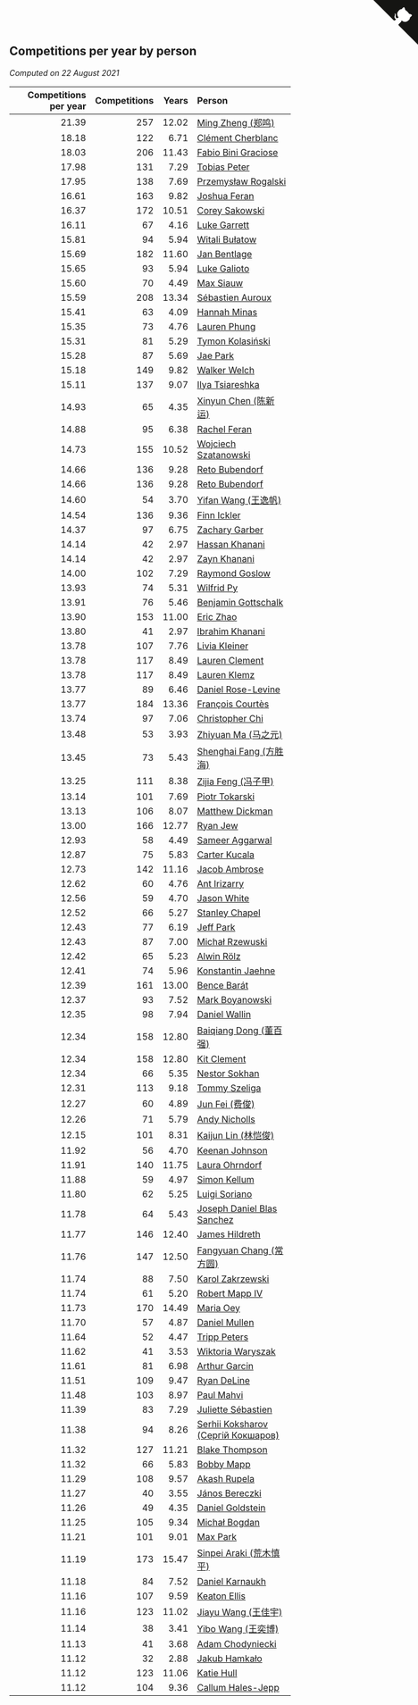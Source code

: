 ## Competitions per year by person

*Computed on 22 August 2021*

| Competitions per year | Competitions | Years | Person |
| ---: | ---: | ---: | :--- |
| 21.39 | 257 | 12.02 | [Ming Zheng (郑鸣)](https://www.worldcubeassociation.org/persons/2009ZHEN11) |
| 18.18 | 122 | 6.71 | [Clément Cherblanc](https://www.worldcubeassociation.org/persons/2014CHER05) |
| 18.03 | 206 | 11.43 | [Fabio Bini Graciose](https://www.worldcubeassociation.org/persons/2010GRAC02) |
| 17.98 | 131 | 7.29 | [Tobias Peter](https://www.worldcubeassociation.org/persons/2014PETE03) |
| 17.95 | 138 | 7.69 | [Przemysław Rogalski](https://www.worldcubeassociation.org/persons/2013ROGA02) |
| 16.61 | 163 | 9.82 | [Joshua Feran](https://www.worldcubeassociation.org/persons/2011FERA01) |
| 16.37 | 172 | 10.51 | [Corey Sakowski](https://www.worldcubeassociation.org/persons/2011SAKO01) |
| 16.11 | 67 | 4.16 | [Luke Garrett](https://www.worldcubeassociation.org/persons/2017GARR05) |
| 15.81 | 94 | 5.94 | [Witali Bułatow](https://www.worldcubeassociation.org/persons/2015BUAT01) |
| 15.69 | 182 | 11.60 | [Jan Bentlage](https://www.worldcubeassociation.org/persons/2010BENT01) |
| 15.65 | 93 | 5.94 | [Luke Galioto](https://www.worldcubeassociation.org/persons/2015GALI02) |
| 15.60 | 70 | 4.49 | [Max Siauw](https://www.worldcubeassociation.org/persons/2017SIAU02) |
| 15.59 | 208 | 13.34 | [Sébastien Auroux](https://www.worldcubeassociation.org/persons/2008AURO01) |
| 15.41 | 63 | 4.09 | [Hannah Minas](https://www.worldcubeassociation.org/persons/2017MINA04) |
| 15.35 | 73 | 4.76 | [Lauren Phung](https://www.worldcubeassociation.org/persons/2016PHUN02) |
| 15.31 | 81 | 5.29 | [Tymon Kolasiński](https://www.worldcubeassociation.org/persons/2016KOLA02) |
| 15.28 | 87 | 5.69 | [Jae Park](https://www.worldcubeassociation.org/persons/2015PARK24) |
| 15.18 | 149 | 9.82 | [Walker Welch](https://www.worldcubeassociation.org/persons/2011WELC01) |
| 15.11 | 137 | 9.07 | [Ilya Tsiareshka](https://www.worldcubeassociation.org/persons/2012TERE01) |
| 14.93 | 65 | 4.35 | [Xinyun Chen (陈新运)](https://www.worldcubeassociation.org/persons/2017CHEN36) |
| 14.88 | 95 | 6.38 | [Rachel Feran](https://www.worldcubeassociation.org/persons/2015FERA01) |
| 14.73 | 155 | 10.52 | [Wojciech Szatanowski](https://www.worldcubeassociation.org/persons/2011SZAT01) |
| 14.66 | 136 | 9.28 | [Reto Bubendorf](https://www.worldcubeassociation.org/persons/2012BUBE01) |
| 14.66 | 136 | 9.28 | [Reto Bubendorf](https://www.worldcubeassociation.org/persons/2012BUBE01) |
| 14.60 | 54 | 3.70 | [Yifan Wang (王逸帆)](https://www.worldcubeassociation.org/persons/2017WANY29) |
| 14.54 | 136 | 9.36 | [Finn Ickler](https://www.worldcubeassociation.org/persons/2012ICKL01) |
| 14.37 | 97 | 6.75 | [Zachary Garber](https://www.worldcubeassociation.org/persons/2014GARB01) |
| 14.14 | 42 | 2.97 | [Hassan Khanani](https://www.worldcubeassociation.org/persons/2018KHAN26) |
| 14.14 | 42 | 2.97 | [Zayn Khanani](https://www.worldcubeassociation.org/persons/2018KHAN28) |
| 14.00 | 102 | 7.29 | [Raymond Goslow](https://www.worldcubeassociation.org/persons/2014GOSL01) |
| 13.93 | 74 | 5.31 | [Wilfrid Py](https://www.worldcubeassociation.org/persons/2016PYWI01) |
| 13.91 | 76 | 5.46 | [Benjamin Gottschalk](https://www.worldcubeassociation.org/persons/2016GOTT01) |
| 13.90 | 153 | 11.00 | [Eric Zhao](https://www.worldcubeassociation.org/persons/2010ZHAO19) |
| 13.80 | 41 | 2.97 | [Ibrahim Khanani](https://www.worldcubeassociation.org/persons/2018KHAN27) |
| 13.78 | 107 | 7.76 | [Livia Kleiner](https://www.worldcubeassociation.org/persons/2013KLEI03) |
| 13.78 | 117 | 8.49 | [Lauren Clement](https://www.worldcubeassociation.org/persons/2013KLEM01) |
| 13.78 | 117 | 8.49 | [Lauren Klemz](https://www.worldcubeassociation.org/persons/2013KLEM01) |
| 13.77 | 89 | 6.46 | [Daniel Rose-Levine](https://www.worldcubeassociation.org/persons/2015ROSE01) |
| 13.77 | 184 | 13.36 | [François Courtès](https://www.worldcubeassociation.org/persons/2008COUR01) |
| 13.74 | 97 | 7.06 | [Christopher Chi](https://www.worldcubeassociation.org/persons/2014CHIC01) |
| 13.48 | 53 | 3.93 | [Zhiyuan Ma (马之元)](https://www.worldcubeassociation.org/persons/2017MAZH04) |
| 13.45 | 73 | 5.43 | [Shenghai Fang (方胜海)](https://www.worldcubeassociation.org/persons/2016FANG01) |
| 13.25 | 111 | 8.38 | [Zijia Feng (冯子甲)](https://www.worldcubeassociation.org/persons/2013FENG02) |
| 13.14 | 101 | 7.69 | [Piotr Tokarski](https://www.worldcubeassociation.org/persons/2013TOKA01) |
| 13.13 | 106 | 8.07 | [Matthew Dickman](https://www.worldcubeassociation.org/persons/2013DICK01) |
| 13.00 | 166 | 12.77 | [Ryan Jew](https://www.worldcubeassociation.org/persons/2008JEWR01) |
| 12.93 | 58 | 4.49 | [Sameer Aggarwal](https://www.worldcubeassociation.org/persons/2017AGGA01) |
| 12.87 | 75 | 5.83 | [Carter Kucala](https://www.worldcubeassociation.org/persons/2015KUCA01) |
| 12.73 | 142 | 11.16 | [Jacob Ambrose](https://www.worldcubeassociation.org/persons/2010AMBR01) |
| 12.62 | 60 | 4.76 | [Ant Irizarry](https://www.worldcubeassociation.org/persons/2016IRIZ02) |
| 12.56 | 59 | 4.70 | [Jason White](https://www.worldcubeassociation.org/persons/2016WHIT16) |
| 12.52 | 66 | 5.27 | [Stanley Chapel](https://www.worldcubeassociation.org/persons/2016CHAP04) |
| 12.43 | 77 | 6.19 | [Jeff Park](https://www.worldcubeassociation.org/persons/2015PARK08) |
| 12.43 | 87 | 7.00 | [Michał Rzewuski](https://www.worldcubeassociation.org/persons/2014RZEW01) |
| 12.42 | 65 | 5.23 | [Alwin Rölz](https://www.worldcubeassociation.org/persons/2016ROLZ01) |
| 12.41 | 74 | 5.96 | [Konstantin Jaehne](https://www.worldcubeassociation.org/persons/2015JAEH01) |
| 12.39 | 161 | 13.00 | [Bence Barát](https://www.worldcubeassociation.org/persons/2008BARA01) |
| 12.37 | 93 | 7.52 | [Mark Boyanowski](https://www.worldcubeassociation.org/persons/2014BOYA01) |
| 12.35 | 98 | 7.94 | [Daniel Wallin](https://www.worldcubeassociation.org/persons/2013WALL03) |
| 12.34 | 158 | 12.80 | [Baiqiang Dong (董百强)](https://www.worldcubeassociation.org/persons/2008DONG06) |
| 12.34 | 158 | 12.80 | [Kit Clement](https://www.worldcubeassociation.org/persons/2008CLEM01) |
| 12.34 | 66 | 5.35 | [Nestor Sokhan](https://www.worldcubeassociation.org/persons/2016SOKH01) |
| 12.31 | 113 | 9.18 | [Tommy Szeliga](https://www.worldcubeassociation.org/persons/2012SZEL01) |
| 12.27 | 60 | 4.89 | [Jun Fei (费俊)](https://www.worldcubeassociation.org/persons/2016FEIJ02) |
| 12.26 | 71 | 5.79 | [Andy Nicholls](https://www.worldcubeassociation.org/persons/2015NICH04) |
| 12.15 | 101 | 8.31 | [Kaijun Lin (林恺俊)](https://www.worldcubeassociation.org/persons/2013LINK01) |
| 11.92 | 56 | 4.70 | [Keenan Johnson](https://www.worldcubeassociation.org/persons/2016JOHN30) |
| 11.91 | 140 | 11.75 | [Laura Ohrndorf](https://www.worldcubeassociation.org/persons/2009OHRN01) |
| 11.88 | 59 | 4.97 | [Simon Kellum](https://www.worldcubeassociation.org/persons/2016KELL12) |
| 11.80 | 62 | 5.25 | [Luigi Soriano](https://www.worldcubeassociation.org/persons/2016SORI04) |
| 11.78 | 64 | 5.43 | [Joseph Daniel Blas Sanchez](https://www.worldcubeassociation.org/persons/2016SANC08) |
| 11.77 | 146 | 12.40 | [James Hildreth](https://www.worldcubeassociation.org/persons/2009HILD01) |
| 11.76 | 147 | 12.50 | [Fangyuan Chang (常方圆)](https://www.worldcubeassociation.org/persons/2009CHAN04) |
| 11.74 | 88 | 7.50 | [Karol Zakrzewski](https://www.worldcubeassociation.org/persons/2014ZAKR01) |
| 11.74 | 61 | 5.20 | [Robert Mapp IV](https://www.worldcubeassociation.org/persons/2016IVRO01) |
| 11.73 | 170 | 14.49 | [Maria Oey](https://www.worldcubeassociation.org/persons/2007OEYM01) |
| 11.70 | 57 | 4.87 | [Daniel Mullen](https://www.worldcubeassociation.org/persons/2016MULL04) |
| 11.64 | 52 | 4.47 | [Tripp Peters](https://www.worldcubeassociation.org/persons/2017PETE04) |
| 11.62 | 41 | 3.53 | [Wiktoria Waryszak](https://www.worldcubeassociation.org/persons/2018WARY01) |
| 11.61 | 81 | 6.98 | [Arthur Garcin](https://www.worldcubeassociation.org/persons/2014GARC27) |
| 11.51 | 109 | 9.47 | [Ryan DeLine](https://www.worldcubeassociation.org/persons/2012DELI01) |
| 11.48 | 103 | 8.97 | [Paul Mahvi](https://www.worldcubeassociation.org/persons/2012MAHV01) |
| 11.39 | 83 | 7.29 | [Juliette Sébastien](https://www.worldcubeassociation.org/persons/2014SEBA01) |
| 11.38 | 94 | 8.26 | [Serhii Koksharov (Сергій Кокшаров)](https://www.worldcubeassociation.org/persons/2013KOKS01) |
| 11.32 | 127 | 11.21 | [Blake Thompson](https://www.worldcubeassociation.org/persons/2010THOM03) |
| 11.32 | 66 | 5.83 | [Bobby Mapp](https://www.worldcubeassociation.org/persons/2015MAPP01) |
| 11.29 | 108 | 9.57 | [Akash Rupela](https://www.worldcubeassociation.org/persons/2012RUPE01) |
| 11.27 | 40 | 3.55 | [János Bereczki](https://www.worldcubeassociation.org/persons/2018BERE01) |
| 11.26 | 49 | 4.35 | [Daniel Goldstein](https://www.worldcubeassociation.org/persons/2017GOLD01) |
| 11.25 | 105 | 9.34 | [Michał Bogdan](https://www.worldcubeassociation.org/persons/2012BOGD01) |
| 11.21 | 101 | 9.01 | [Max Park](https://www.worldcubeassociation.org/persons/2012PARK03) |
| 11.19 | 173 | 15.47 | [Sinpei Araki (荒木慎平)](https://www.worldcubeassociation.org/persons/2006ARAK01) |
| 11.18 | 84 | 7.52 | [Daniel Karnaukh](https://www.worldcubeassociation.org/persons/2014KARN02) |
| 11.16 | 107 | 9.59 | [Keaton Ellis](https://www.worldcubeassociation.org/persons/2012ELLI01) |
| 11.16 | 123 | 11.02 | [Jiayu Wang (王佳宇)](https://www.worldcubeassociation.org/persons/2010WANG53) |
| 11.14 | 38 | 3.41 | [Yibo Wang (王奕博)](https://www.worldcubeassociation.org/persons/2018WANG39) |
| 11.13 | 41 | 3.68 | [Adam Chodyniecki](https://www.worldcubeassociation.org/persons/2017CHOD02) |
| 11.12 | 32 | 2.88 | [Jakub Hamkało](https://www.worldcubeassociation.org/persons/2018HAMK01) |
| 11.12 | 123 | 11.06 | [Katie Hull](https://www.worldcubeassociation.org/persons/2010HULL01) |
| 11.12 | 104 | 9.36 | [Callum Hales-Jepp](https://www.worldcubeassociation.org/persons/2012HALE01) |


<a href="https://github.com/jonatanklosko/wca_statistics" class="github-corner" aria-label="View source on Github"><svg width="80" height="80" viewBox="0 0 250 250" style="fill:#151513; color:#fff; position: absolute; top: 0; border: 0; right: 0;" aria-hidden="true"><path d="M0,0 L115,115 L130,115 L142,142 L250,250 L250,0 Z"></path><path d="M128.3,109.0 C113.8,99.7 119.0,89.6 119.0,89.6 C122.0,82.7 120.5,78.6 120.5,78.6 C119.2,72.0 123.4,76.3 123.4,76.3 C127.3,80.9 125.5,87.3 125.5,87.3 C122.9,97.6 130.6,101.9 134.4,103.2" fill="currentColor" style="transform-origin: 130px 106px;" class="octo-arm"></path><path d="M115.0,115.0 C114.9,115.1 118.7,116.5 119.8,115.4 L133.7,101.6 C136.9,99.2 139.9,98.4 142.2,98.6 C133.8,88.0 127.5,74.4 143.8,58.0 C148.5,53.4 154.0,51.2 159.7,51.0 C160.3,49.4 163.2,43.6 171.4,40.1 C171.4,40.1 176.1,42.5 178.8,56.2 C183.1,58.6 187.2,61.8 190.9,65.4 C194.5,69.0 197.7,73.2 200.1,77.6 C213.8,80.2 216.3,84.9 216.3,84.9 C212.7,93.1 206.9,96.0 205.4,96.6 C205.1,102.4 203.0,107.8 198.3,112.5 C181.9,128.9 168.3,122.5 157.7,114.1 C157.9,116.9 156.7,120.9 152.7,124.9 L141.0,136.5 C139.8,137.7 141.6,141.9 141.8,141.8 Z" fill="currentColor" class="octo-body"></path></svg></a><style>.github-corner:hover .octo-arm{animation:octocat-wave 560ms ease-in-out}@keyframes octocat-wave{0%,100%{transform:rotate(0)}20%,60%{transform:rotate(-25deg)}40%,80%{transform:rotate(10deg)}}@media (max-width:500px){.github-corner:hover .octo-arm{animation:none}.github-corner .octo-arm{animation:octocat-wave 560ms ease-in-out}}</style>
